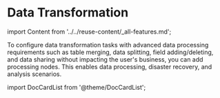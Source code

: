 # Data Transformation

import Content from '../../reuse-content/_all-features.md';

<Content />

To configure data transformation tasks with advanced data processing requirements such as table merging, data splitting, field adding/deleting, and data sharing without impacting the user's business, you can add processing nodes. This enables data processing, disaster recovery, and analysis scenarios.

import DocCardList from '@theme/DocCardList';

<DocCardList />
